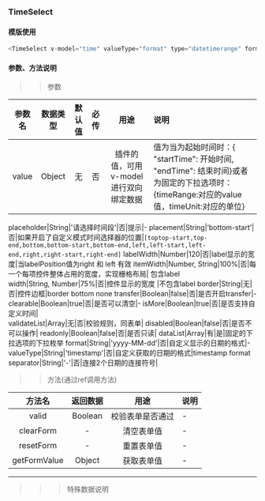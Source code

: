 ### TimeSelect  


#### 模版使用
```javascript
<TimeSelect v-model="time" valueType="format" type="datetimerange" format="yyyy-MM-dd HH:mm:ss" :placement="placement" :timerWidth="width" @on-ok="changeTimer"> </TimeSelect>
```

#### 参数、方法说明


>> 参数


参数名|数据类型|默认值|必传|用途|说明
:---:|:---:|:---:|:---:|:---:|:---|
value|Object|无|否|插件的值，可用v-model进行双向绑定数据| 值为当为起始时间时：{ "startTime": 开始时间, "endTime": 结束时间}或者为固定的下拉选项时：{timeRange:对应的value值，timeUnit:对应的单位} 

placeholder|String|'请选择时间段'|否|提示|-
placement|String|‘bottom-start’|否|如果开启了自定义模式时间选择器的位置|`[toptop-start,top-end,bottom,bottom-start,bottom-end,left,left-start,left-end,right,right-start,right-end]`
labelWidth|Number|120|否|label显示的宽度|当labelPosition值为right 和 left 有效
itemWidth|Number, String|100%|否|每一个每项控件整体占用的宽度，实现栅格布局| 包含label  
width|String, Number|75%|否|控件显示的宽度 |不包含label
border|String|无|否|控件边框|border bottom none
transfer|Boolean|false|否|是否开启transfer|-
clearable|Boolean|true|否|是否可以清空|-
isMore|Boolean|true|否|是否支持自定义时间|  
validateList|Array|无|否|校验规则，同表单|
disabled|Boolean|false|否|是否不可以操作|
readonly|Boolean|false|否|是否只读|
dataList|Array|有|是|固定的下拉选项的下拉枚举
format|String|'yyyy-MM-dd'|否|自定义显示的日期的格式|-
valueType|String|'timestamp'|否|自定义获取的日期的格式|timestamp  format
separator|String|'-'|否|连接2个日期的连接符号|


>>  方法(通过ref调用方法)


 方法名|返回数据|用途|说明
:---:|:---:|:---:|:---
valid|Boolean|校验表单是否通过|-
clearForm|-|清空表单值|-
resetForm|-|重置表单值|-
getFormValue|Object|获取表单值|-

***

>>>特殊数据说明

